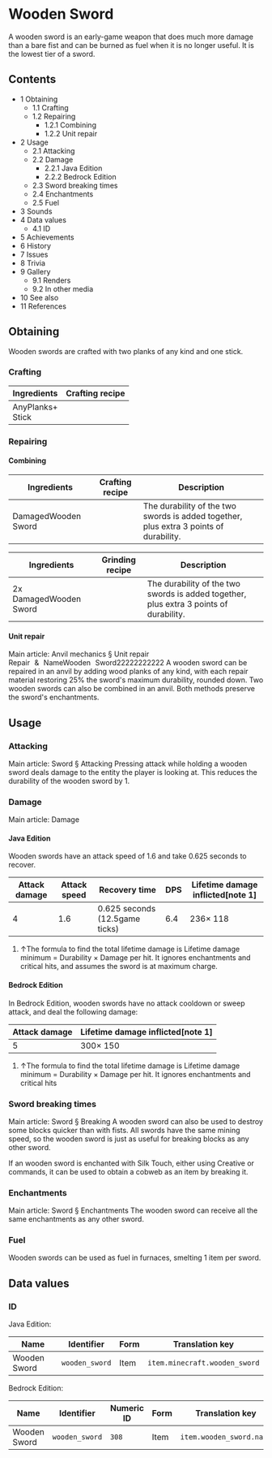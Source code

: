 # Wooden Sword
A wooden sword is an early-game weapon that does much more damage than a bare fist and can be burned as fuel when it is no longer useful. It is the lowest tier of a sword.

## Contents
- 1 Obtaining
	- 1.1 Crafting
	- 1.2 Repairing
		- 1.2.1 Combining
		- 1.2.2 Unit repair
- 2 Usage
	- 2.1 Attacking
	- 2.2 Damage
		- 2.2.1 Java Edition
		- 2.2.2 Bedrock Edition
	- 2.3 Sword breaking times
	- 2.4 Enchantments
	- 2.5 Fuel
- 3 Sounds
- 4 Data values
	- 4.1 ID
- 5 Achievements
- 6 History
- 7 Issues
- 8 Trivia
- 9 Gallery
	- 9.1 Renders
	- 9.2 In other media
- 10 See also
- 11 References

## Obtaining
Wooden swords are crafted with two planks of any kind and one stick. 

### Crafting
| Ingredients          | Crafting recipe |
|----------------------|-----------------|
| AnyPlanks+<br/>Stick |                 |

### Repairing
#### Combining
| Ingredients         | Crafting recipe | Description                                                                            |
|---------------------|-----------------|----------------------------------------------------------------------------------------|
| DamagedWooden Sword |                 | The durability of the two swords is added together, plus extra 3 points of durability. |

| Ingredients            | Grinding recipe | Description                                                                            |
|------------------------|-----------------|----------------------------------------------------------------------------------------|
| 2x DamagedWooden Sword |                 | The durability of the two swords is added together, plus extra 3 points of durability. |

#### Unit repair
Main article: Anvil mechanics § Unit repair
Repair & NameWooden Sword22222222222
A wooden sword can be repaired in an anvil by adding wood planks of any kind, with each repair material restoring 25% the sword's maximum durability, rounded down. Two wooden swords can also be combined in an anvil. Both methods preserve the sword's enchantments.

## Usage
### Attacking
Main article: Sword § Attacking
Pressing attack while holding a wooden sword deals damage to the entity the player is looking at. This reduces the durability of the wooden sword by 1.

### Damage
Main article: Damage
#### Java Edition
Wooden swords have an attack speed of 1.6 and take 0.625 seconds to recover. 

| Attack damage | Attack speed | Recovery time                  | DPS | Lifetime damage inflicted[note 1] |
|---------------|--------------|--------------------------------|-----|-----------------------------------|
| 4             | 1.6          | 0.625 seconds (12.5game ticks) | 6.4 | 236× 118                          |

1. ↑The formula to find the total lifetime damage is Lifetime damage minimum = Durability × Damage per hit. It ignores enchantments and critical hits, and assumes the sword is at maximum charge.

#### Bedrock Edition
In Bedrock Edition, wooden swords have no attack cooldown or sweep attack, and deal the following damage:

| Attack damage | Lifetime damage inflicted[note 1] |
|---------------|-----------------------------------|
| 5             | 300× 150                          |

1. ↑The formula to find the total lifetime damage is Lifetime damage minimum = Durability × Damage per hit. It ignores enchantments and critical hits

### Sword breaking times
Main article: Sword § Breaking
A wooden sword can also be used to destroy some blocks quicker than with fists. All swords have the same mining speed, so the wooden sword is just as useful for breaking blocks as any other sword.

If an wooden sword is enchanted with Silk Touch, either using Creative or commands, it can be used to obtain a cobweb as an item by breaking it.

### Enchantments
Main article: Sword § Enchantments
The wooden sword can receive all the same enchantments as any other sword.

### Fuel
Wooden swords can be used as fuel in furnaces, smelting 1 item per sword.

## Data values
### ID
Java Edition:

| Name         | Identifier     | Form | Translation key               |
|--------------|----------------|------|-------------------------------|
| Wooden Sword | `wooden_sword` | Item | `item.minecraft.wooden_sword` |

Bedrock Edition:

| Name         | Identifier     | Numeric ID | Form | Translation key          |
|--------------|----------------|------------|------|--------------------------|
| Wooden Sword | `wooden_sword` | `308`      | Item | `item.wooden_sword.name` |


